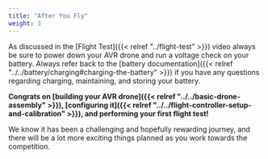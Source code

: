 ```yaml
---
title: "After You Fly"
weight: 3
---
```


As discussed in the [Flight Test]({{< relref "../flight-test" >}})
video always be sure to power down your AVR drone and run a voltage
check on your battery. Always refer back to the
[battery documentation]({{< relref "../../battery/charging#charging-the-battery" >}})
if you have any questions regarding
charging, maintaining, and storing your battery.

**Congrats on
[building your AVR drone]({{< relref "../../basic-drone-assembly" >}}),
[configuring it]({{< relref "../../flight-controller-setup-and-calibration" >}}),
and performing your first flight test!**

We know it has been a challenging and hopefully rewarding journey,
and there will be a lot more exciting things planned as you work towards
the competition.

